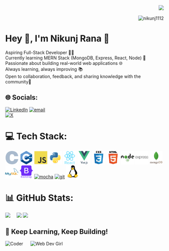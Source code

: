 <div align="right">
  <img height="150" src="https://media.giphy.com/media/M9gbBd9nbDrOTu1Mqx/giphy.gif"  />
  <br>
   <p > <img src="https://komarev.com/ghpvc/?username=nikunj1112&label=Profile%20views&color=0e75b6&style=flat" alt="nikunj1112" /> </p>
</div>
<h1 align="start"> Hey 👋, I'm Nikunj Rana 👋</h1> 

Aspiring Full-Stack Developer 👨‍💻 <br> Currently learning MERN Stack (MongoDB, Express, React, Node) 🚀 <br>Passionate about building real-world web applications 🌐<br> Always learning, 
always improving 📚<br> Open to collaboration, feedback, and sharing knowledge with the community🤝



## 🌐 Socials:
[![LinkedIn](https://img.shields.io/badge/LinkedIn-%230077B5.svg?logo=linkedin&logoColor=white)](https://linkedin.com/in/nikunj-rana-7ba712319 ) [![email](https://img.shields.io/badge/Email-D14836?logo=gmail&logoColor=white)](mailto:8891nikunjrana@gmail.com) <br>
[![X](https://img.shields.io/badge/X-black.svg?logo=X&logoColor=white)](https://x.com/@RanaNikunj64846) 



# 💻 Tech Stack:

<p><a target="_blank" href="https://raw.githubusercontent.com/devicons/devicon/master/icons/c/c-original.svg" style="display: inline-block;"><img src="https://raw.githubusercontent.com/devicons/devicon/master/icons/c/c-original.svg" alt="c" width="42" height="42" /></a>
<a target="_blank" href="https://raw.githubusercontent.com/devicons/devicon/master/icons/cplusplus/cplusplus-original.svg" style="display: inline-block;"><img src="https://raw.githubusercontent.com/devicons/devicon/master/icons/cplusplus/cplusplus-original.svg" alt="cplusplus" width="42" height="42" /></a>
<a target="_blank" href="https://raw.githubusercontent.com/devicons/devicon/master/icons/javascript/javascript-original.svg" style="display: inline-block;"><img src="https://raw.githubusercontent.com/devicons/devicon/master/icons/javascript/javascript-original.svg" alt="javascript" width="42" height="42" /></a>
<a target="_blank" href="https://raw.githubusercontent.com/devicons/devicon/master/icons/python/python-original.svg" style="display: inline-block;"><img src="https://raw.githubusercontent.com/devicons/devicon/master/icons/python/python-original.svg" alt="python" width="42" height="42" /></a>
<a target="_blank" href="https://raw.githubusercontent.com/devicons/devicon/master/icons/react/react-original-wordmark.svg" style="display: inline-block;"><img src="https://raw.githubusercontent.com/devicons/devicon/master/icons/react/react-original-wordmark.svg" alt="react" width="42" height="42" /></a>
<a target="_blank" href="https://raw.githubusercontent.com/devicons/devicon/master/icons/vuejs/vuejs-original-wordmark.svg" style="display: inline-block;"><img src="https://raw.githubusercontent.com/devicons/devicon/master/icons/vuejs/vuejs-original-wordmark.svg" alt="vuejs" width="42" height="42" /></a>
<a target="_blank" href="https://raw.githubusercontent.com/devicons/devicon/master/icons/css3/css3-original-wordmark.svg" style="display: inline-block;"><img src="https://raw.githubusercontent.com/devicons/devicon/master/icons/css3/css3-original-wordmark.svg" alt="css3" width="42" height="42" /></a>
<a target="_blank" href="https://raw.githubusercontent.com/devicons/devicon/master/icons/html5/html5-original-wordmark.svg" style="display: inline-block;"><img src="https://raw.githubusercontent.com/devicons/devicon/master/icons/html5/html5-original-wordmark.svg" alt="html5" width="42" height="42" /></a>
<a target="_blank" href="https://raw.githubusercontent.com/devicons/devicon/master/icons/nodejs/nodejs-original-wordmark.svg" style="display: inline-block;"><img src="https://raw.githubusercontent.com/devicons/devicon/master/icons/nodejs/nodejs-original-wordmark.svg" alt="nodejs" width="42" height="42" /></a>
<a target="_blank" href="https://raw.githubusercontent.com/devicons/devicon/master/icons/express/express-original-wordmark.svg" style="display: inline-block;"><img src="https://raw.githubusercontent.com/devicons/devicon/master/icons/express/express-original-wordmark.svg" alt="express" width="42" height="42" /></a>
<a target="_blank" href="https://raw.githubusercontent.com/devicons/devicon/master/icons/mongodb/mongodb-original-wordmark.svg" style="display: inline-block;"><img src="https://raw.githubusercontent.com/devicons/devicon/master/icons/mongodb/mongodb-original-wordmark.svg" alt="mongodb" width="42" height="42" /></a>
<a target="_blank" href="https://raw.githubusercontent.com/devicons/devicon/master/icons/mysql/mysql-original-wordmark.svg" style="display: inline-block;"><img src="https://raw.githubusercontent.com/devicons/devicon/master/icons/mysql/mysql-original-wordmark.svg" alt="mysql" width="42" height="42" /></a>
<a target="_blank" href="https://raw.githubusercontent.com/devicons/devicon/master/icons/bootstrap/bootstrap-plain-wordmark.svg" style="display: inline-block;"><img src="https://raw.githubusercontent.com/devicons/devicon/master/icons/bootstrap/bootstrap-plain-wordmark.svg" alt="bootstrap" width="42" height="42" /></a>
<a target="_blank" href="https://www.vectorlogo.zone/logos/mochajs/mochajs-icon.svg" style="display: inline-block;"><img src="https://www.vectorlogo.zone/logos/mochajs/mochajs-icon.svg" alt="mocha" width="42" height="42" /></a>
<a target="_blank" href="https://www.vectorlogo.zone/logos/git-scm/git-scm-icon.svg" style="display: inline-block;"><img src="https://www.vectorlogo.zone/logos/git-scm/git-scm-icon.svg" alt="git" width="42" height="42" /></a>
<a target="_blank" href="https://raw.githubusercontent.com/devicons/devicon/master/icons/linux/linux-original.svg" style="display: inline-block;"><img src="https://raw.githubusercontent.com/devicons/devicon/master/icons/linux/linux-original.svg" alt="linux" width="42" height="42" /></a></p>



# 📊 GitHub Stats:
![](https://github-readme-stats.vercel.app/api?username=nikunj1112&theme=rose&hide_border=false&include_all_commits=true&count_private=false) &nbsp; &nbsp;
![](https://nirzak-streak-stats.vercel.app/?user=nikunj1112&theme=rose&hide_border=false) 
![](https://github-readme-stats.vercel.app/api/top-langs/?username=nikunj1112&theme=rose&hide_border=false&include_all_commits=true&count_private=false&layout=compact) 


## 🚀 Keep Learning, Keep Building!

![Coder](https://media.giphy.com/media/qgQUggAC3Pfv687qPC/giphy.gif)  &nbsp; &nbsp; &nbsp;![Web Dev Girl](https://media.giphy.com/media/26tn33aiTi1jkl6H6/giphy.gif)






















